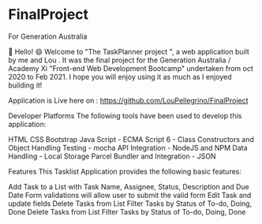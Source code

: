 # FinalProject

For Generation Australia

👋 Hello! 😄 Welcome to "The TaskPlanner project ", a web application built by me and Lou . It was the final project for the Generation Australia / Academy Xi "Front-end Web Development Bootcamp" undertaken from oct 2020 to Feb 2021. I hope you will enjoy using it as much as I enjoyed building it!

Application is Live here on : https://github.com/LouPellegrino/FinalProject

Developer Platforms
The following tools have been used to develop this application:

HTML
CSS
Bootstrap
Java Script - ECMA Script 6 - Class Constructors and Object Handling
Testing - mocha
API Integration - NodeJS and NPM
Data Handling - Local Storage
Parcel Bundler and Integration - JSON

Features
This Tasklist Application provides the following basic features:

Add Task to a List with Task Name, Assignee, Status, Description and Due Date
Form validations will allow user to submit the valid form
Edit Task and update fields
Delete Tasks from List
Filter Tasks by Status of To-do, Doing, Done
Delete Tasks from List
Filter Tasks by Status of To-do, Doing, Done
